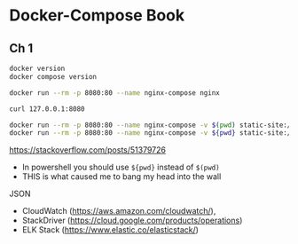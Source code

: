 # Docker-Compose Book

## Ch 1

```bash
docker version
docker compose version

docker run --rm -p 8080:80 --name nginx-compose nginx

curl 127.0.0.1:8080

docker run --rm -p 8080:80 --name nginx-compose -v $(pwd) static-site:/usr/share/nginx/html nginx
docker run --rm -p 8080:80 --name nginx-compose -v ${pwd} static-site:/usr/share/nginx/html nginx

```

 https://stackoverflow.com/posts/51379726
- In powershell you should use `${pwd}` instead of `$(pwd)`
- THIS is what caused me to bang my head into the wall


JSON
- CloudWatch (https://aws.amazon.com/cloudwatch/), 
- StackDriver (https://cloud.google.com/products/operations)
- ELK Stack (https://www.elastic.co/elasticstack/)


